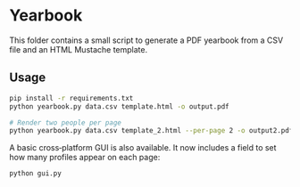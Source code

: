 # Yearbook

This folder contains a small script to generate a PDF yearbook from a CSV file and an HTML Mustache template.

## Usage

```bash
pip install -r requirements.txt
python yearbook.py data.csv template.html -o output.pdf

# Render two people per page
python yearbook.py data.csv template_2.html --per-page 2 -o output2.pdf
```

A basic cross‑platform GUI is also available. It now includes a field to set how
many profiles appear on each page:

```bash
python gui.py
```
